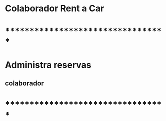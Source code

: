 # Colaborador Rent a Car
 # *********************************
 # Administra reservas 
 ## colaborador
 # *********************************
